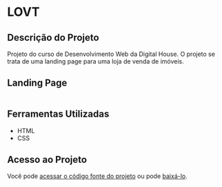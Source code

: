 <h1>LOVT</h1>
<h2>Descrição do Projeto</h2>
    <p>Projeto do curso de Desenvolvimento Web da Digital House. 
    O projeto se trata de uma landing page para uma loja de venda de imóveis.</p>
<h2>Landing Page</h2>
    <img scr="img/modeloProjeto.png">
<h2>Ferramentas Utilizadas</h2>
    <ul>
        <li>HTML</li>
        <li>CSS</li>
    </ul>
<h2>Acesso ao Projeto</h2>
    <p>Você pode <a href="https://github.com/marquesaline/lovt">acessar o código fonte do projeto</a> ou pode <a href="https://github.com/marquesaline/lovt/archive/refs/heads/main.zip">baixá-lo</a>.</p>
